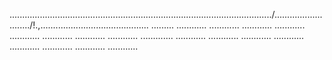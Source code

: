 ......................................................................................................../.........................../!.,........................................... .........
............
............
............
............
............
............
............
............
.............
............
............
............
............
............
............
............
............


